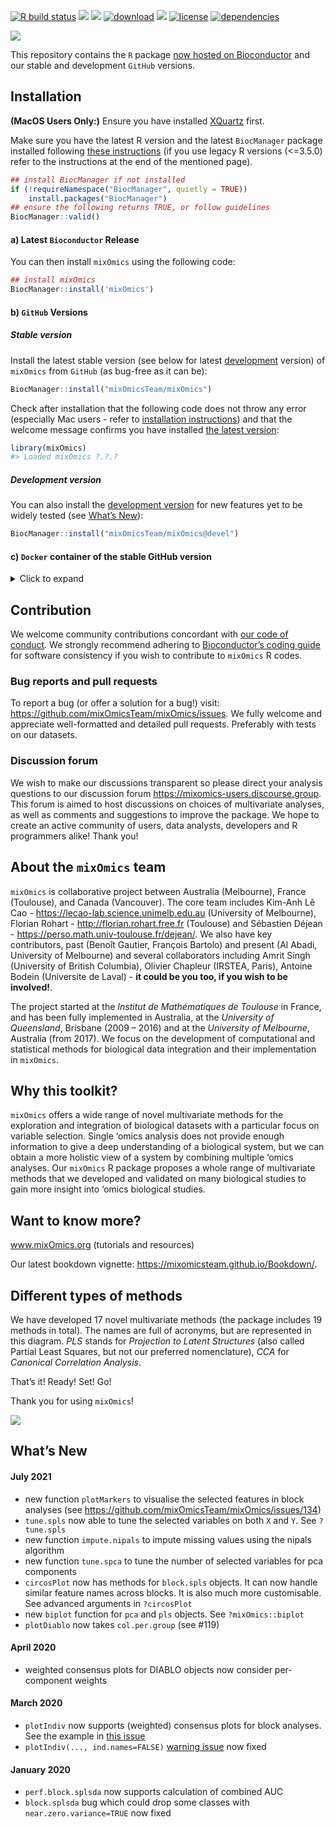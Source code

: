
<!-- PLEASE DO NOT EDIT ./README.md BY HAND, EDIT ./inst/README.Rmd AND RENDER TO CREATE ./README.md -->

[![R build
status](https://github.com/mixOmicsteam/mixOmics/workflows/R-CMD-check/badge.svg)](https://github.com/mixOmicsteam/mixOmics/actions)
[![](https://img.shields.io/badge/bioc%20release-6.14.1-green.svg)](https://www.bioconductor.org/packages/mixOmics)
[![](https://codecov.io/gh/mixOmicsTeam/mixOmics/branch/master/graph/badge.svg)](https://codecov.io/gh/mixOmicsTeam/mixOmics)
[![download](http://www.bioconductor.org/shields/downloads/release/mixOmics.svg)](https://bioconductor.org/packages/stats/bioc/mixOmics)
[![](https://img.shields.io/github/last-commit/mixOmicsTeam/mixOmics.svg)](https://github.com/mixOmicsTeam/mixOmics/commits/master)
[![license](https://img.shields.io/badge/license-GPL%20(%3E=%202)-lightgrey.svg)](https://choosealicense.com/)
[![dependencies](http://bioconductor.org/shields/dependencies/release/mixOmics.svg)](http://bioconductor.org/packages/release/bioc/html/mixOmics.html#since)

![](http://mixomics.org/wp-content/uploads/2019/07/MixOmics-Logo-1.png)

This repository contains the `R` package [now hosted on
Bioconductor](http://bioconductor.org/packages/release/bioc/html/mixOmics.html)
and our stable and development `GitHub` versions.

## Installation

**(MacOS Users Only:)** Ensure you have installed
[XQuartz](https://www.xquartz.org/) first.

Make sure you have the latest R version and the latest `BiocManager`
package installed following [these
instructions](https://www.bioconductor.org/install/) (if you use legacy
R versions (&lt;=3.5.0) refer to the instructions at the end of the
mentioned page).

``` r
## install BiocManager if not installed
if (!requireNamespace("BiocManager", quietly = TRUE))
    install.packages("BiocManager")
## ensure the following returns TRUE, or follow guidelines
BiocManager::valid()
```

#### a) Latest `Bioconductor` Release

You can then install `mixOmics` using the following code:

``` r
## install mixOmics
BiocManager::install('mixOmics')
```

#### b) `GitHub` Versions

##### Stable version

Install the latest stable version (see below for latest
[development](https://github.com/ajabadi/mixOmics#development-version)
version) of `mixOmics` from `GitHub` (as bug-free as it can be):

``` r
BiocManager::install("mixOmicsTeam/mixOmics") 
```

Check after installation that the following code does not throw any
error (especially Mac users - refer to [installation
instructions](#installation)) and that the welcome message confirms you
have installed [the latest
version](https://github.com/mixOmicsTeam/mixOmics/blob/master/DESCRIPTION#L4):

``` r
library(mixOmics) 
#> Loaded mixOmics ?.?.?
```

##### Development version

You can also install the [development
version](https://github.com/mixOmicsTeam/mixOmics/blob/devel/DESCRIPTION#L4)
for new features yet to be widely tested (see [What’s
New](/https://github.com/ajabadi/mixOmics#whats-new)):

``` r
BiocManager::install("mixOmicsTeam/mixOmics@devel")
```

#### c) `Docker` container of the stable GitHub version

<details>
<summary>
Click to expand
</summary>

**Note: requires root privileges**

1.  Install Docker following instructions at
    <https://docs.docker.com/docker-for-mac/install/>

**if your OS is not compatible with the latest version** download an
older version of Docker from the following link:

-   MacOS: <https://docs.docker.com/docker-for-mac/release-notes/>
-   Windows: <https://docs.docker.com/docker-for-windows/release-notes/>

Then open your system’s command line interface (e.g. Terminal for MacOS
and Command Promot for Windows) for the following steps.

**MacOS Users:** Launch Docker Desktop to activate root priliveges
before running any docker commands from the command line.

2.  Pull mixOmics container

``` bash
docker pull mixomicsteam/mixomics
```

3.  Ensure it is installed

The following command lists the running images:

``` bash
docker images
```

This lists the installed images. The output should be something similar
to the following:

    $ docker images 
      > REPOSITORY                       TAG       IMAGE ID       CREATED         SIZE
      > mixomicsteam/mixomics            latest    e755393ac247   2 weeks ago     4.38GB

4.  Active the container

Running the following command activates the container. You must change
`your_password` to a custom password of your own. You can also customise
ports (8787:8787) if desired/necessary. see
<https://docs.docker.com/config/containers/container-networking/> for
details.

``` bash
docker run -e PASSWORD=your_password --rm -p 8787:8787 mixomicsteam/mixomics
```

5.  Run

In your web browser, go to `http://localhost:8787/` (change port if
necessary) and login with the following credentials:

*username*: rstudio  
*password*: (your\_password set in step 4)

6.  Inspect/stop

The following command lists the running containers:

``` bash
sudo docker ps
```

The output should be something similar to the following:

``` bash
$ sudo docker ps
  > CONTAINER ID   IMAGE                   COMMAND   CREATED         STATUS         PORTS                    NAMES
  > f14b0bc28326   mixomicsteam/mixomics   "/init"   7 minutes ago   Up 7 minutes   0.0.0.0:8787->8787/tcp   compassionate_mestorf
```

The listed image ID can then be used to stop the container (here
`f14b0bc28326`)

``` bash
docker stop f14b0bc28326
```

</details>

## Contribution

We welcome community contributions concordant with [our code of
conduct](https://github.com/mixOmicsTeam/mixOmics/blob/master/CODE_OF_CONDUCT.md).
We strongly recommend adhering to [Bioconductor’s coding
guide](https://bioconductor.org/developers/how-to/coding-style/) for
software consistency if you wish to contribute to `mixOmics` R codes.

### Bug reports and pull requests

To report a bug (or offer a solution for a bug!) visit:
<https://github.com/mixOmicsTeam/mixOmics/issues>. We fully welcome and
appreciate well-formatted and detailed pull requests. Preferably with
tests on our datasets.

### Discussion forum

We wish to make our discussions transparent so please direct your
analysis questions to our discussion forum
<https://mixomics-users.discourse.group>. This forum is aimed to host
discussions on choices of multivariate analyses, as well as comments and
suggestions to improve the package. We hope to create an active
community of users, data analysts, developers and R programmers alike!
Thank you!

## About the `mixOmics` team

`mixOmics` is collaborative project between Australia (Melbourne),
France (Toulouse), and Canada (Vancouver). The core team includes
Kim-Anh Lê Cao - <https://lecao-lab.science.unimelb.edu.au> (University
of Melbourne), Florian Rohart - <http://florian.rohart.free.fr>
(Toulouse) and Sébastien Déjean -
<https://perso.math.univ-toulouse.fr/dejean/>. We also have key
contributors, past (Benoît Gautier, François Bartolo) and present (Al
Abadi, University of Melbourne) and several collaborators including
Amrit Singh (University of British Columbia), Olivier Chapleur (IRSTEA,
Paris), Antoine Bodein (Universite de Laval) - **it could be you too, if
you wish to be involved!**.

The project started at the *Institut de Mathématiques de Toulouse* in
France, and has been fully implemented in Australia, at the *University
of Queensland*, Brisbane (2009 – 2016) and at the *University of
Melbourne*, Australia (from 2017). We focus on the development of
computational and statistical methods for biological data integration
and their implementation in `mixOmics`.

## Why this toolkit?

`mixOmics` offers a wide range of novel multivariate methods for the
exploration and integration of biological datasets with a particular
focus on variable selection. Single ‘omics analysis does not provide
enough information to give a deep understanding of a biological system,
but we can obtain a more holistic view of a system by combining multiple
‘omics analyses. Our `mixOmics` R package proposes a whole range of
multivariate methods that we developed and validated on many biological
studies to gain more insight into ‘omics biological studies.

## Want to know more?

www.mixOmics.org (tutorials and resources)

Our latest bookdown vignette:
<https://mixomicsteam.github.io/Bookdown/>.

## Different types of methods

We have developed 17 novel multivariate methods (the package includes 19
methods in total). The names are full of acronyms, but are represented
in this diagram. *PLS* stands for *Projection to Latent Structures*
(also called Partial Least Squares, but not our preferred nomenclature),
*CCA* for *Canonical Correlation Analysis*.

That’s it! Ready! Set! Go!

Thank you for using `mixOmics`!

![](http://mixomics.org/wp-content/uploads/2012/04/framework-mixOmics-June2016.jpg)

## What’s New

#### July 2021

-   new function `plotMarkers` to visualise the selected features in
    block analyses (see
    <https://github.com/mixOmicsTeam/mixOmics/issues/134>)
-   `tune.spls` now able to tune the selected variables on both `X` and
    `Y`. See `?tune.spls`
-   new function `impute.nipals` to impute missing values using the
    nipals algorithm
-   new function `tune.spca` to tune the number of selected variables
    for pca components
-   `circosPlot` now has methods for `block.spls` objects. It can now
    handle similar feature names across blocks. It is also much more
    customisable. See advanced arguments in `?circosPlot`
-   new `biplot` function for `pca` and `pls` objects. See
    `?mixOmics::biplot`
-   `plotDiablo` now takes `col.per.group` (see \#119)

#### April 2020

-   weighted consensus plots for DIABLO objects now consider
    per-component weights

#### March 2020

-   `plotIndiv` now supports (weighted) consensus plots for block
    analyses. See the example in [this
    issue](https://github.com/mixOmicsTeam/mixOmics/issues/57)
-   `plotIndiv(..., ind.names=FALSE)` [warning
    issue](https://github.com/mixOmicsTeam/mixOmics/issues/59) now fixed

#### January 2020

-   `perf.block.splsda` now supports calculation of combined AUC
-   `block.splsda` bug which could drop some classes with
    `near.zero.variance=TRUE` now fixed
